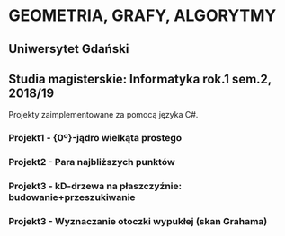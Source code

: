 # GEOMETRIA, GRAFY, ALGORYTMY
## Uniwersytet Gdański
## Studia magisterskie: Informatyka rok.1 sem.2, 2018/19
Projekty zaimplementowane za pomocą języka C#.
### Projekt1 - {0º}-jądro wielkąta prostego 
### Projekt2 - Para najbliższych punktów
### Projekt3 -  kD-drzewa na płaszczyźnie: budowanie+przeszukiwanie
### Projekt3 - Wyznaczanie otoczki wypukłej (skan Grahama)
